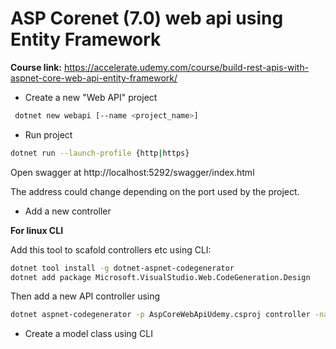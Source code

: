# ASP Corenet (7.0) web api using Entity Framework

**Course link:** https://accelerate.udemy.com/course/build-rest-apis-with-aspnet-core-web-api-entity-framework/


- Create a new "Web API" project

```sh
 dotnet new webapi [--name <project_name>]
 ```

- Run project

```sh
dotnet run --launch-profile {http|https}
```

Open swagger at http://localhost:5292/swagger/index.html

The address could change depending on the port used by the project.

- Add a new controller

**For linux CLI**

Add this tool to scafold controllers etc using CLI:
```sh
dotnet tool install -g dotnet-aspnet-codegenerator
dotnet add package Microsoft.VisualStudio.Web.CodeGeneration.Design
```

Then add a new API controller using
```sh
dotnet aspnet-codegenerator -p AspCoreWebApiUdemy.csproj controller -name StudentsController   -api
```


- Create a model class using CLI
```sh
```

